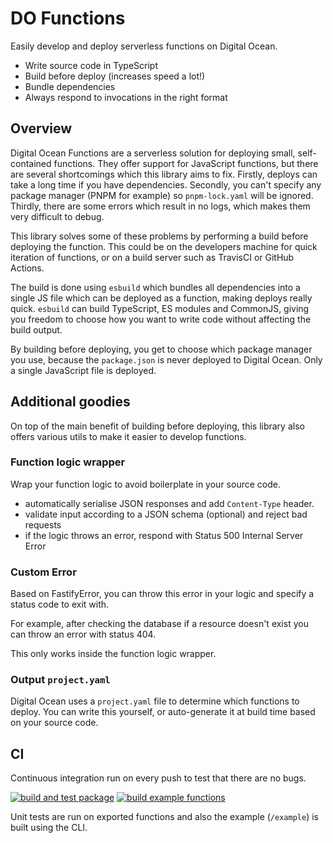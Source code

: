 # DO Functions

Easily develop and deploy serverless functions on Digital Ocean.

- Write source code in TypeScript
- Build before deploy (increases speed a lot!)
- Bundle dependencies 
- Always respond to invocations in the right format

## Overview
Digital Ocean Functions are a serverless solution for deploying small, self-contained functions. 
They offer support for JavaScript functions, but there are several shortcomings which this library aims to fix.
Firstly, deploys can take a long time if you have dependencies. 
Secondly, you can't specify any package manager (PNPM for example) so `pnpm-lock.yaml` will be ignored.
Thirdly, there are some errors which result in no logs, which makes them very difficult to debug.

This library solves some of these problems by performing a build before deploying the function. 
This could be on the developers machine for quick iteration of functions, or on a build server such as TravisCI or GitHub Actions.

The build is done using `esbuild` which bundles all dependencies into a single JS file which can be deployed as a function, making deploys really quick.
`esbuild` can build TypeScript, ES modules and CommonJS, giving you freedom to choose how you want to write code without affecting the build output.

By building before deploying, you get to choose which package manager you use, because the `package.json` is never deployed to Digital Ocean. Only a single JavaScript file is deployed.

## Additional goodies
On top of the main benefit of building before deploying, this library also offers various utils to make 
it easier to develop functions.

### Function logic wrapper
Wrap your function logic to avoid boilerplate in your source code. 
 - automatically serialise JSON responses and add `Content-Type` header.
 - validate input according to a JSON schema (optional) and reject bad requests
 - if the logic throws an error, respond with Status 500 Internal Server Error

### Custom Error
Based on FastifyError, you can throw this error in your logic and specify a status code to exit with.

For example, after checking the database if a resource doesn't exist you can throw an error with status 404.

This only works inside the function logic wrapper.

### Output `project.yaml`

Digital Ocean uses a `project.yaml` file to determine which functions to deploy.
You can write this yourself, or auto-generate it at build time based on your source code.

## CI

Continuous integration run on every push to test that there are no bugs.

[![build and test package](https://github.com/mrbrianevans/do-functions/actions/workflows/test.yaml/badge.svg)](https://github.com/mrbrianevans/do-functions/actions/workflows/test.yaml)
[![build example functions](https://github.com/mrbrianevans/do-functions/actions/workflows/example.yaml/badge.svg)](https://github.com/mrbrianevans/do-functions/actions/workflows/example.yaml)

Unit tests are run on exported functions and also the example (`/example`) is built using the CLI.

